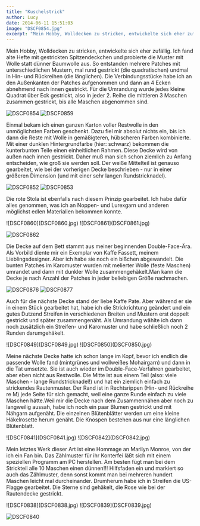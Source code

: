 ```yaml
---
title: "Kuschelstrick"
author: Lucy
date: 2014-06-11 15:51:03
image: "DSCF0854.jpg"
excerpt: "Mein Hobby, Wolldecken zu stricken, entwickelte sich eher zufällig."
---
```


Mein Hobby, Wolldecken zu stricken, entwickelte sich eher zufällig. Ich fand alte Hefte mit gestrickten Spitzendeckchen und probierte die Muster mit Wolle statt dünner Baumwolle aus. So entstanden mehrere Patches mit unterschiedlichen Mustern, mal rund gestrickt (die quadratischen) undmal in Hin- und Rückreihen (die länglichen). Die Verbindungsstücke habe ich an den Außenkanten der Patches aufgenommen und dann an 4 Ecken abnehmend nach innen gestrickt. Für die Umrandung wurde jedes kleine Quadrat über Eck gestrickt, also in jeder 2. Reihe die mittleren 3 Maschen zusammen gestrickt, bis alle Maschen abgenommen sind.

![DSCF0854](DSCF0854.jpg)
![DSCF0859](DSCF0859.jpg)


Einmal bekam ich einen ganzen Karton voller Restwolle in den unmöglichsten Farben geschenkt. Dazu fiel mir absolut nichts ein, bis ich dann die Reste mit Wolle in gemäßigteren, hübscheren Farben kombinierte. Mit einer dunklen Hintergrundfarbe (hier: schwarz) bekommen die kunterbunten Teile einen einheitlichen Rahmen. Diese Decke wird von außen nach innen gestrickt. Daher muß man sich schon ziemlich zu Anfang entscheiden, wie groß sie werden soll. Der weiße Mittelteil ist genauso gearbeitet, wie bei der vorherigen Decke beschrieben - nur in einer größeren Dimension (und mit einer sehr langen Rundstricknadel).

![DSCF0852](DSCF0852.jpg)
![DSCF0853](DSCF0853.jpg)


Die rote Stola ist ebenfalls nach diesem Prinzip gearbeitet. Ich habe dafür alles genommen, was ich an Noppen- und Lurexgarn und anderen möglichst edlen Materialien bekommen konnte.

<div class="slideshow_portrait">
![DSCF0860](DSCF0860.jpg)
![DSCF0861](DSCF0861.jpg)
</div>

![DSCF0862](DSCF0862.jpg)


Die Decke auf dem Bett stammt aus meiner beginnenden Double-Face-Ära. Als Vorbild diente mir ein Exemplar von Kaffe Fassett, meinem Lieblingsdesigner. Aber ich habe sie noch ein bißchen abgewandelt. Die bunten Patches im Karomuster wurden mit melierter Wolle (feste Maschen) umrandet und dann mit dunkler Wolle zusammengehäkelt.Man kann die Decke je nach Anzahl der Patches in jeder beliebigen Größe nachmachen.

![DSCF0876](DSCF0876.jpg)
![DSCF0877](DSCF0877.jpg)


Auch für die nächste Decke stand der liebe Kaffe Pate. Aber während er sie in einem Stück gearbeitet hat, habe ich die Strickrichtung geändert und ein gutes Dutzend Streifen in verschiedenen Breiten und Mustern erst doppelt gestrickt und später zusammengenäht. Als Umrandung wählte ich dann noch zusätzlich ein Streifen- und Karomuster und habe schließlich noch 2 Runden darumgehäkelt.

<div class="slideshow_portrait">
![DSCF0849](DSCF0849.jpg)
![DSCF0850](DSCF0850.jpg)
</div>


Meine nächste Decke hatte ich schon lange im Kopf, bevor ich endlich die passende Wolle fand (mintgrünes und wollweißes Mohairgarn) und dann in die Tat umsetzte. Sie ist auch wieder im Double-Face-Verfahren gearbeitet, aber eben nicht aus Restwolle. Die Mitte ist aus einem Teil (also: viele Maschen - lange Rundstricknadel!) und hat ein ziemlich einfach zu strickendes Rautenmuster. Der Rand ist in Rechtsrippen (Hin- und Rückreihe re M) jede Seite für sich gemacht, weil eine ganze Runde einfach zu viele Maschen hätte.Weil mir die Decke nach dem Zusammennähen aber noch zu langweilig aussah, habe ich noch ein paar Blumen gestrickt und mit Nähgarn aufgenäht. Die einzelnen Blütenblätter werden um eine kleine Häkelrosette herum genäht. Die Knospen bestehen aus nur eine länglichen Blütenblatt.

<div class="slideshow_portrait">
![DSCF0841](DSCF0841.jpg)
![DSCF0842](DSCF0842.jpg)
</div>


Mein letztes Werk dieser Art ist eine Hommage an Marilyn Monroe, von der ich ein Fan bin. Das Zählmuster für ihr Konterfei läßt sich mit einem speziellen Programm am PC herstellen. Am besten fügt man bei dem Strickteil alle 10 Maschen einen dünnen!!! Hilfsfaden ein und markiert so auch das Zählmuster, denn sonst kommt man bei mehreren hundert Maschen leicht mal durcheinander. Drumherum habe ich in Streifen die US-Flagge gearbeitet. Die Sterne sind gehäkelt, die Rose wie bei der Rautendecke gestrickt.

<div class="slideshow_landscape">
![DSCF0838](DSCF0838.jpg)
![DSCF0839](DSCF0839.jpg)
</div>

![DSCF0840](DSCF0840.jpg)

